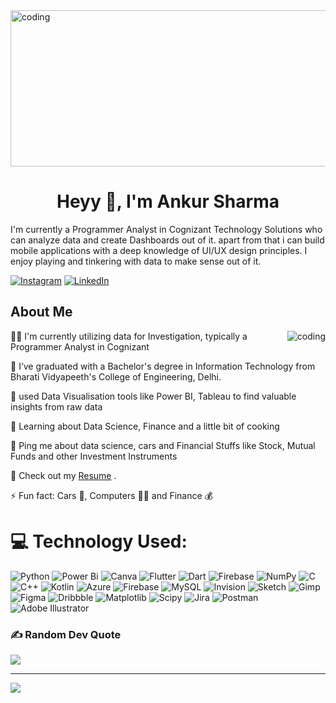 <img align="center" alt="coding" height = 250 width = 1000 src="https://c.tenor.com/smAGwML_ZYsAAAAC/tenor.gif" />

<h1 align="center">Heyy 👋, I'm Ankur Sharma </h1>




I'm currently a Programmer Analyst in Cognizant Technology Solutions who can analyze data and create Dashboards out of it.
apart from that i can build mobile applications with a deep knowledge of UI/UX design principles.
I enjoy playing and tinkering with data to make sense out of it.



[![Instagram](https://img.shields.io/badge/Instagram-%23E4405F.svg?logo=Instagram&logoColor=white)](https://instagram.com/_.ankursharma) [![LinkedIn](https://img.shields.io/badge/LinkedIn-%230077B5.svg?logo=linkedin&logoColor=white)](https://linkedin.com/in/ankurpowerbi) 



## About Me
<img align="right" alt="coding" src="https://c.tenor.com/kSiC-0wGr4kAAAAd/tenor.gif" />
👩‍💻 I'm currently utilizing data for Investigation, typically a Programmer Analyst in Cognizant

📖 I’ve graduated with a Bachelor's degree in Information Technology from Bharati Vidyapeeth's College of Engineering, Delhi.

🧠 used Data Visualisation tools like Power BI, Tableau to find valuable insights from raw data

🤔 Learning about Data Science, Finance and a little bit of cooking 

💬 Ping me about data science, cars and Financial Stuffs like Stock, Mutual Funds and other Investment Instruments

📙 Check out my <a href="https://drive.google.com/file/d/1BGiPeIVZJ9qCOpUzIr_JupKjh3kjPVSi/view?usp=sharing">Resume</a> .

⚡️ Fun fact: Cars 🚗, Computers 👨‍💻 and Finance 💰


# 💻 Technology Used:
![Python](https://img.shields.io/badge/python-3670A0?style=for-the-badge&logo=python&logoColor=ffdd54) ![Power Bi](https://img.shields.io/badge/power_bi-F2C811?style=for-the-badge&logo=powerbi&logoColor=black) ![Canva](https://img.shields.io/badge/Canva-%2300C4CC.svg?style=for-the-badge&logo=Canva&logoColor=white) ![Flutter](https://img.shields.io/badge/Flutter-%2302569B.svg?style=for-the-badge&logo=Flutter&logoColor=white) ![Dart](https://img.shields.io/badge/dart-%230175C2.svg?style=for-the-badge&logo=dart&logoColor=white) ![Firebase](https://img.shields.io/badge/Firebase-039BE5?style=for-the-badge&logo=Firebase&logoColor=white) ![NumPy](https://img.shields.io/badge/numpy-%23013243.svg?style=for-the-badge&logo=numpy&logoColor=white) ![C](https://img.shields.io/badge/c-%2300599C.svg?style=for-the-badge&logo=c&logoColor=white) ![C++](https://img.shields.io/badge/c++-%2300599C.svg?style=for-the-badge&logo=c%2B%2B&logoColor=white) ![Kotlin](https://img.shields.io/badge/kotlin-%237F52FF.svg?style=for-the-badge&logo=kotlin&logoColor=white) ![Azure](https://img.shields.io/badge/azure-%230072C6.svg?style=for-the-badge&logo=microsoftazure&logoColor=white) ![Firebase](https://img.shields.io/badge/firebase-%23039BE5.svg?style=for-the-badge&logo=firebase) ![MySQL](https://img.shields.io/badge/mysql-%2300000f.svg?style=for-the-badge&logo=mysql&logoColor=white) ![Invision](https://img.shields.io/badge/invision-FF3366?style=for-the-badge&logo=invision&logoColor=white) ![Sketch](https://img.shields.io/badge/Sketch-FFB387?style=for-the-badge&logo=sketch&logoColor=black) ![Gimp](https://img.shields.io/badge/Gimp-657D8B?style=for-the-badge&logo=gimp&logoColor=FFFFFF) ![Figma](https://img.shields.io/badge/figma-%23F24E1E.svg?style=for-the-badge&logo=figma&logoColor=white) ![Dribbble](https://img.shields.io/badge/Dribbble-EA4C89?style=for-the-badge&logo=dribbble&logoColor=white) ![Matplotlib](https://img.shields.io/badge/Matplotlib-%23ffffff.svg?style=for-the-badge&logo=Matplotlib&logoColor=black) ![Scipy](https://img.shields.io/badge/SciPy-%230C55A5.svg?style=for-the-badge&logo=scipy&logoColor=%white) ![Jira](https://img.shields.io/badge/jira-%230A0FFF.svg?style=for-the-badge&logo=jira&logoColor=white) ![Postman](https://img.shields.io/badge/Postman-FF6C37?style=for-the-badge&logo=postman&logoColor=white) ![Adobe Illustrator](https://img.shields.io/badge/adobe%20illustrator-%23FF9A00.svg?style=for-the-badge&logo=adobe%20illustrator&logoColor=white)

### ✍️ Random Dev Quote
![](https://quotes-github-readme.vercel.app/api?type=horizontal&theme=tokyonight)

---
[![](https://visitcount.itsvg.in/api?id=ankur2825&icon=4&color=12)](https://visitcount.itsvg.in)
